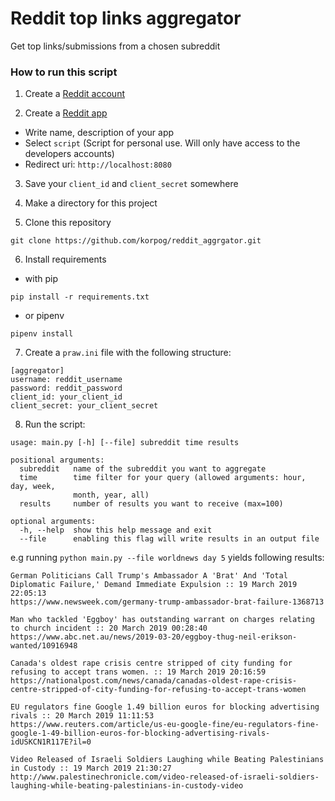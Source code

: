 # Reddit top links aggregator
Get top links/submissions from a chosen subreddit

### How to run this script
1. Create a [Reddit account](https://www.reddit.com/)

2. Create a [Reddit app](https://www.reddit.com/prefs/apps/)

  * Write name, description of your app
  * Select `script` (Script for personal use. Will only have access to the developers accounts)
  * Redirect uri: `http://localhost:8080`
  
3. Save your `client_id` and `client_secret` somewhere

4. Make a directory for this project

5. Clone this repository
```
git clone https://github.com/korpog/reddit_aggrgator.git
```

6. Install requirements

  * with pip
 
```
pip install -r requirements.txt
```

  * or pipenv
 
```
pipenv install
```

7. Create a `praw.ini` file with the following structure:
```
[aggregator]
username: reddit_username
password: reddit_password
client_id: your_client_id
client_secret: your_client_secret
```

8. Run the script:
```
usage: main.py [-h] [--file] subreddit time results

positional arguments:
  subreddit   name of the subreddit you want to aggregate
  time        time filter for your query (allowed arguments: hour, day, week,
              month, year, all)
  results     number of results you want to receive (max=100)

optional arguments:
  -h, --help  show this help message and exit
  --file      enabling this flag will write results in an output file
```

e.g running `python main.py --file worldnews day 5` yields following results:
```
German Politicians Call Trump's Ambassador A 'Brat' And 'Total Diplomatic Failure,' Demand Immediate Expulsion :: 19 March 2019 22:05:13
https://www.newsweek.com/germany-trump-ambassador-brat-failure-1368713

Man who tackled 'Eggboy' has outstanding warrant on charges relating to church incident :: 20 March 2019 00:28:40
https://www.abc.net.au/news/2019-03-20/eggboy-thug-neil-erikson-wanted/10916948

Canada's oldest rape crisis centre stripped of city funding for refusing to accept trans women. :: 19 March 2019 20:16:59
https://nationalpost.com/news/canada/canadas-oldest-rape-crisis-centre-stripped-of-city-funding-for-refusing-to-accept-trans-women

EU regulators fine Google 1.49 billion euros for blocking advertising rivals :: 20 March 2019 11:11:53
https://www.reuters.com/article/us-eu-google-fine/eu-regulators-fine-google-1-49-billion-euros-for-blocking-advertising-rivals-idUSKCN1R117E?il=0

Video Released of Israeli Soldiers Laughing while Beating Palestinians in Custody :: 19 March 2019 21:30:27
http://www.palestinechronicle.com/video-released-of-israeli-soldiers-laughing-while-beating-palestinians-in-custody-video
```
